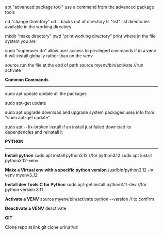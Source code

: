  
apt
	"advanced package tool" 
	use a command from the advanced package tools

cd
	"change Directory"
	cd ..
		backs out of directory
ls
	"list"
	list directories available in the working directory


mkdir
	"make directory"
pwd
	"print working directory"
	print where in the file system you are



sudo 
	"superuser do" 
	allow user access to privileged commands
	if in a venv it will install globally rather than on the venv
	  


source
	run the file at the end of path
	source myenv/bin/activate  //run activate






**Common Commands**

------
sudo apt update 
	update all the packages



sudo apt-get update



sudo apt upgrade
	download and upgrade system packages
	uses info from "sudo apt-get update"


sudo apt --fix-broken install
	if an install just failed download its dependencies and reinstall it
	

**PYTHON**
____________________
**Install python**
	sudo apt install python3.12  //for python3.12
	sudo apt install python3.12-venv

**Make a Virtual env with a specific python version**
	/usr/bin/python3.12 -m venv myenv3_12

**Install dev Tools C for Python**
sudo apt-get install python3.11-dev  //for python version 3.11


**Activate a VENV**
	source myenv/bin/activate
	python --version // to confirm

**Deactivate a VENV**
	deactivate



**GIT**


Clone repo at link
	git clone url/url/url


